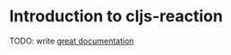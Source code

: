 # Introduction to cljs-reaction

TODO: write [great documentation](http://jacobian.org/writing/what-to-write/)
